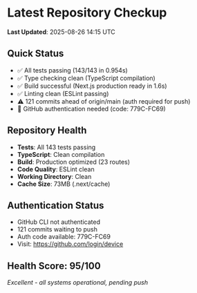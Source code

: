 # Latest Repository Checkup
**Last Updated**: 2025-08-26 14:15 UTC

## Quick Status
- ✅ All tests passing (143/143 in 0.954s)
- ✅ Type checking clean (TypeScript compilation)
- ✅ Build successful (Next.js production ready in 1.6s)
- ✅ Linting clean (ESLint passing)
- ⚠️ 121 commits ahead of origin/main (auth required for push)
- 🔐 GitHub authentication needed (code: 779C-FC69)

## Repository Health
- **Tests**: All 143 tests passing
- **TypeScript**: Clean compilation
- **Build**: Production optimized (23 routes)
- **Code Quality**: ESLint clean
- **Working Directory**: Clean
- **Cache Size**: 73MB (.next/cache)

## Authentication Status
- GitHub CLI not authenticated  
- 121 commits waiting to push
- Auth code available: 779C-FC69
- Visit: https://github.com/login/device

## Health Score: 95/100
*Excellent - all systems operational, pending push*